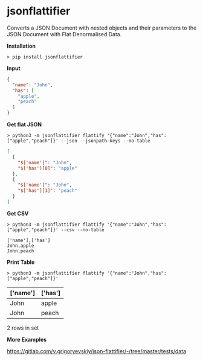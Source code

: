 # jsonflattifier

Converts a JSON Document with nested objects and their parameters to the JSON Document with Flat Denormalised Data.

**Installation**

```shell
> pip install jsonflattifier
```

**Input**

```json
{
  "name": "John",
  "has": [
    "apple",
    "peach"
  ]
}
```

**Get flat JSON**

```shell
> python3 -m jsonflattifier flattify '{"name":"John","has":["apple","peach"]}' --json --jsonpath-keys --no-table
```

```json
[
  {
    "$['name']": "John",
    "$['has'][0]": "apple"
  },
  {
    "$['name']": "John",
    "$['has'][1]": "peach"
  }
]
```

**Get CSV**

```shell
> python3 -m jsonflattifier flattify '{"name":"John","has":["apple","peach"]}' --csv --no-table
```

```csv
['name'],['has']
John,apple
John,peach
```

**Print Table**

```shell
> python3 -m jsonflattifier flattify '{"name":"John","has":["apple","peach"]}'
```

| ['name'] | ['has'] |
| -------- | ------- |
| John     | apple   |
| John     | peach   |

2 rows in set


**More Examples**

https://gitlab.com/v.grigoryevskiy/json-flattifier/-/tree/master/tests/data

